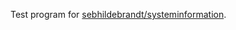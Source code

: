 Test program for [sebhildebrandt/systeminformation](https://github.com/sebhildebrandt/systeminformation).
